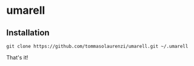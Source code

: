# umarell

## Installation

    git clone https://github.com/tommasolaurenzi/umarell.git ~/.umarell

That's it!
